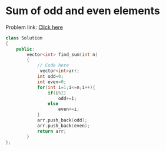 # Sum of odd and even elements

Problem link: [Click here]()

```cpp
class Solution
{
	public:
		vector<int> find_sum(int n)
		{
		    // Code here
		     vector<int>arr;
            int odd=0;
            int even=0;
            for(int i=1;i<=n;i++){
                if(i%2)
                    odd+=i;
                else
                    even+=i;
            }
            arr.push_back(odd);
            arr.push_back(even);
            return arr;
		}
};
```

